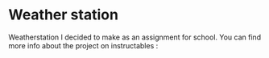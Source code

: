 # Weather station
Weatherstation I decided to make as an assignment for school.
You can find more info about the project on instructables :
